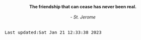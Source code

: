 
<div align="center"><b><span>The friendship that can cease has never been real. </span></b><br><br><i> - St. Jerome</i></div>
<br><br><kbd>Last updated:Sat Jan 21 12:33:38 2023</kbd>